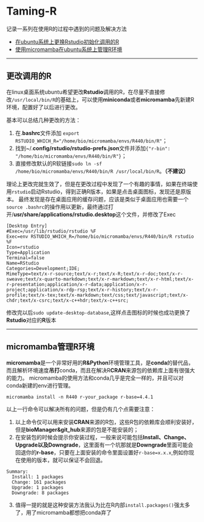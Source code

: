 # Taming-R
记录一系列在使用R的过程中遇到的问题及解决方法

- [在ubuntu系统上更换Rstudio初始化调用的R](#更改调用的R)
- [使用micromamba在ubuntu系统上管理R环境](#micromamba管理R环境)

-----------

## 更改调用的R

在linux桌面系统ubuntu希望更改**Rstudio**调用的R，在尽量不直接修改`/usr/local/bin/R`的基础上，可以使用**miniconda**或者**micromamba**先新建R环境，配置好了以后进行更改。

基本可以总结几种更改的方法：

1. 在.**bashrc**文件添加 `export RSTUDIO_WHICH_R="/home/bio/micromamba/envs/R440/bin/R"`；
2. 找到~/.**config/rstudio/rstudio-prefs.json**文件并添加`{"r-bin": "/home/bio/micromamba/envs/R440/bin/R"}`；
3. 直接修改默认的R软链接`sudo ln -sf /home/bio/micromamba/envs/R440/bin/R /usr/local/bin/R`。**（不建议）**

理论上更改完就生效了，但是在更改过程中发现了一个有趣的事情，如果在终端使用`rstudio`启动Rstudio，得到正确R版本，如果是点击桌面图标，发现还是原版本。
最终发现是存在桌面应用的缓存问题，应该是类似于桌面应用也需要一个`source .bashrc`的操作用以更新，最终通过打开/**usr/share/applications/rstudio.desktop**这个文件，并修改了Exec

```
[Desktop Entry]
#Exec=/usr/lib/rstudio/rstudio %F
Exec=env RSTUDIO_WHICH_R=/home/bio/micromamba/envs/R440/bin/R rstudio %F
Icon=rstudio
Type=Application
Terminal=false
Name=RStudio
Categories=Development;IDE;
MimeType=text/x-r-source;text/x-r;text/x-R;text/x-r-doc;text/x-r-sweave;text/x-quarto-markdown;text/x-r-markdown;text/x-r-html;text/x-r-presentation;application/x-r-data;application/x-r-project;application/x-rdp-rsp;text/x-r-history;text/x-r-profile;text/x-tex;text/x-markdown;text/css;text/javascript;text/x-chdr;text/x-csrc;text/x-c++hdr;text/x-c++src;
```

修改完以后`sudo update-desktop-database`,这样点击图标的时候也成功更换了**Rstudio**对应的**R**版本

-------------

## micromamba管理R环境

**micromamba**是一个非常好用的**R&Python**环境管理工具，是**conda**的替代品，而且解析环境速度**吊打**conda，而且在解决R**CRAN**来源包的依赖库上面有很强大的能力。
micromamba的使用方法和conda几乎是完全一样的，并且可以对conda新建的env进行管理。

```
micromamba install -n R440 r-your_package r-base=4.4.1
```

以上一行命令可以解决所有的问题，但是仍有几个点需要注意：
1. 以上命令仅可以用来安装**CRAN**来源的R包，这些R包的依赖库会顺利安装好，但是**bioManager&git_hub**来源的包是不能安装的；
2. 在安装包的时候会提示你安装过程，一般来说可能包括**Install、Change、Upgrade以及Downgrade**，这里面有一个坑那就是**Downgrade**里面可能会回退你的**r-base**，只要在上面安装的命令里面设置好`r-base=x.x.x`,例如你现在使用的版本，就可以保证不会回退。
```
Summary:
  Install: 1 packages
  Change: 161 packages
  Upgrade: 1 packages
  Downgrade: 8 packages
```
3. 值得一提的就是这种安装方法我认为比在R内部`install.packages()`强太多了，用了micromamba都想把conda弃了
